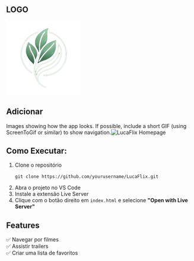 ## LOGO 
<img src="https://raw.githubusercontent.com/LucaLodii/LucaFlix/main/img/LucaFlixLogo.png" width="200">

## Adicionar
Images showing how the app looks. If possible, include a short GIF (using ScreenToGif or similar) to show navigation.![LucaFlix Homepage](path-to-screenshot.png)

## Como Executar:
1. Clone o repositório  
   ```
   git clone https://github.com/yourusername/LucaFlix.git
   ```
2. Abra o projeto no VS Code  
3. Instale a extensão Live Server 
4. Clique com o botão direito em `index.html` e selecione **"Open with Live Server"** 

## Features  
✅ Navegar por filmes  
✅ Assistir trailers  
✅ Criar uma lista de favoritos  
